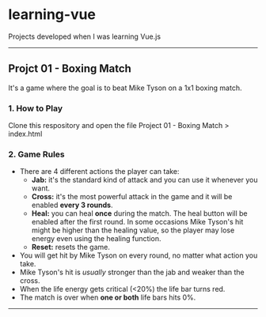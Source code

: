 # learning-vue
Projects developed when I was learning Vue.js

---

## Projct 01 - Boxing Match
It's a game where the goal is to beat Mike Tyson on a 1x1 boxing match.

### 1. How to Play
Clone this respository and open the file Project 01 - Boxing Match > index.html

### 2. Game Rules
- There are 4 different actions the player can take:
  - **Jab:** it's the standard kind of attack and you can use it whenever you want.
  - **Cross:** it's the most powerful attack in the game and it will be enabled **every 3 rounds**.
  - **Heal:** you can heal **once** during the match. The heal button will be enabled after the first round. In some occasions Mike Tyson's hit might be higher than the healing value, so the player may lose energy even using the healing function.
  - **Reset:** resets the game.
- You will get hit by Mike Tyson on every round, no matter what action you take.
- Mike Tyson's hit is *usually* stronger than the jab and weaker than the cross.
- When the life energy gets critical (<20%) the life bar turns red.
- The match is over when **one or both** life bars hits 0%.

---